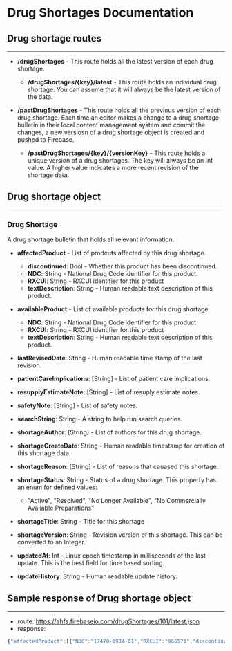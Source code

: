 # Drug Shortages Documentation

## Drug shortage routes
---

* **/drugShortages** - This route holds all the latest version of each drug shortage.
  * **/drugShortages/{key}/latest** - This route holds an individual drug shortage. You can assume that it will always be the latest version of the data. 


* **/pastDrugShortages** - This route holds all the previous version of each drug shortage. Each time an editor makes a change to a drug shortage bulletin in their local content management system and commit the changes, a new versiosn of a drug shortage object is created and pushed to Firebase.
  * **/pastDrugShortages/{key}/{versionKey}** - This route holds a unique version of a drug shortages. The key will always be an Int value. A higher value indicates a more recent revision of the shortage data.
  
## Drug shortage object
---
### Drug Shortage
A drug shortage bulletin that holds all relevant information.
* **affectedProduct** - List of prodcuts affected by this drug shortage.
  * **discontinued**: Bool - Whether this product has been discontinued.
  * **NDC**: String - National Drug Code identifier for this product. 
  * **RXCUI**: String - RXCUI identifier for this product
  * **textDescription**: String - Human readable text description of this product.
  
* **availableProduct** - List of available products for this drug shortage.
  * **NDC**: String - National Drug Code identifier for this product. 
  * **RXCUI**: String - RXCUI identifier for this product
  * **textDescription**: String - Human readable text description of this product.
  
* **lastRevisedDate**: String - Human readable time stamp of the last revision.

* **patientCareImplications**: [String] - List of patient care implications.

* **resupplyEstimateNote**: [String] - List of resuply estimate notes.

* **safetyNote**: [String] - List of safety notes.

* **searchString**: String - A string to help run search queries. 

* **shortageAuthor**: [String] - List of authors for this drug shortage.

* **shortageCreateDate**: String - Human readable timestamp for creation of this shortage data.

* **shortageReason**: [String] - List of reasons that cauased this shortage. 

* **shortageStatus**: String - Status of a drug shortage. This property has an enum for defined values: 
  * "Active", "Resolved", "No Longer Available", "No Commercially Available Preparations"
  
* **shortageTitle**: String - Title for this shortage

* **shortageVersion**: String - Revision version of this shortage. This can be converted to an Integer. 

* **updatedAt**: Int - Linux epoch timestamp in milliseconds of the last update. This is the best field for time based sorting.

* **updateHistory**: String - Human readable update history.

## Sample response of Drug shortage object
---
* route: https://ahfs.firebaseio.com/drugShortages/101/latest.json
* response:
```javascript
{"affectedProduct":[{"NDC":"17478-0934-01","RXCUI":"966571","discontinued":"true","textDescription":"Hydralazine injection, Akorn, 20 mg/mL, 1 mL vial, 10 count, NDC 17478-0934-01"},{"NDC":"00517-0901-25","RXCUI":"966571","textDescription":"Hydralazine injection, American Regent, 20 mg/mL, 1 mL vial, 25 count, NDC 00517-0901-25"}],"availableProduct":[{"NDC":"17478-0934-15","RXCUI":"966571","textDescription":"Hydralazine injection, Akorn, 20 mg/mL, 1 mL vial, 25 count, NDC 17478-0934-15"},{"NDC":"63323-0614-01","RXCUI":"966571","textDescription":"Hydralazine injection, Fresenius Kabi, 20 mg/mL, 1 mL vial, 25 count, NDC 63323-0614-01"},{"NDC":"39822-0500-04","RXCUI":"966571","textDescription":"Hydralazine injection, X-Gen, 20 mg/mL, 1 mL vial, 25 count, NDC 39822-0500-04"}],"lastRevisedDate":"06-Jun-2017","resupplyEstimateNote":["American Regent has hydralazine 20 mg/mL 1 mL vials on back order and the company cannot estimate a release date.","All other marketed presentations are available."],"searchString":"hydralazine injection","shortageAuthor":["Michelle Wheeler"],"shortageCreateDate":"29-Jun-2015","shortageReason":["Akorn has hydralazine injection available.","American Regent has hydralazine injection on shortage due to manufacturing delays. This product has not been available for several years.","Fresenius Kabi has hydralazine injection available.","X-Gen launched hydralazine injection in September 2015."],"shortageStatus":"Resolved","shortageTitle":"Hydralazine Injection","shortageVersion":"18","updateHistory":"Updated June 6, 2017 by Michelle Wheeler, PharmD, Drug Information Specialist. Created September 12, 2014 by Michelle Wheeler, PharmD, Drug Information Specialist. Copyright 2017, Drug Information Service, University of Utah, Salt Lake City, UT.","updatedAt":1496776133234}
```



  



